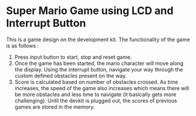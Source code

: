 # Super Mario Game using LCD and Interrupt Button

This is a game design on the development kit. The functionality of the game is as follows :
1. Press input button to start, stop and reset game.
2. Once the game has been started, the mario character will move along the display. Using the interrupt button, navigate your way through the custom defined obstacles present on the way.
3. Score is calculated based on number of obstacles crossed. As time increases, the speed of the game also increases which means there will be more obstacles and less time to navigate (it basically gets more challenging). Until the devkit is plugged out, the scores of previous games are stored in the memory. 
